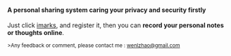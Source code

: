 #### A personal sharing system caring your privacy and security firstly

Just click [imarks](http://insightmarks.herokuapp.com), and register it, 
then you can **record your personal notes or thoughts online**.

<sub>>Any feedback or comment, please contact me : wenlzhao@gmail.com </sub>

